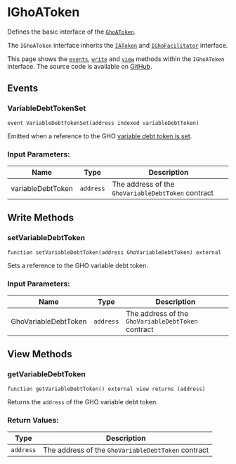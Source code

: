 # IGhoAToken

Defines the basic interface of the [`GhoAToken`](../GhoAToken.md).

The `IGhoAToken` interface inherits the [`IAToken`](https://github.com/aave/aave-v3-core/blob/master/contracts/interfaces/IAToken.sol) and [`IGhoFacilitator`](../../GHO/interfaces/IGhoFacilitator) interface.

This page shows the [`events`](#events), [`write`](#write-methods) and [`view`](#view-methods) methods within the `IGhoAToken` interface. The source code is available on [GitHub](https://github.com/aave/gho/blob/main/src/contracts/facilitators/aave/tokens/interfaces/IGhoAToken.sol).

## Events

### VariableDebtTokenSet

```solidity
event VariableDebtTokenSet(address indexed variableDebtToken)
```

Emitted when a reference to the GHO [variable debt token is set](../GhoAToken.md#setvariabledebttoken).

### Input Parameters:

| Name              | Type      | Description                                        |
| ----------------- | --------- | -------------------------------------------------- |
| variableDebtToken | `address` | The address of the `GhoVariableDebtToken` contract |

## Write Methods

### setVariableDebtToken

```solidity
function setVariableDebtToken(address GhoVariableDebtToken) external
```

Sets a reference to the GHO variable debt token.

### Input Parameters:

| Name                 | Type      | Description                                        |
| -------------------- | --------- | -------------------------------------------------- |
| GhoVariableDebtToken | `address` | The address of the `GhoVariableDebtToken` contract |

## View Methods

### getVariableDebtToken

```solidity
function getVariableDebtToken() external view returns (address)
```

Returns the `address` of the GHO variable debt token.

### Return Values:

| Type      | Description                                        |
| --------- | -------------------------------------------------- |
| `address` | The address of the `GhoVariableDebtToken` contract |
